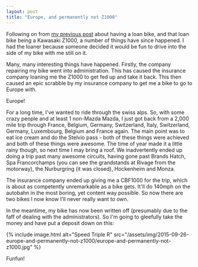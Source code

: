 ```yaml
---
layout: post
title: "Europe, and permanently not Z1000"
---
```

Following on from [my previous post](/2015/07/08/temporarily-z1000.html) about having a loan bike, and that loan bike being a Kawasaki Z1000, a number of things have since happened. I had the loaner because someone decided it would be fun to drive into the side of my bike with me still on it.

Many, many interesting things have happened. Firstly, the company repairing my bike went into administration. This has caused the insurance company loaning me the Z1000 to get fed up and take it back. This then caused an epic scrabble by my insurance company to get me a bike to go to Europe with.

Europe!

For a long time, I've wanted to ride through the swiss alps. So, with some crazy people and at least 1 non-Mazda Mazda, I just got back from a 2,000 mile trip through France, Belgium, Germany, Switzerland, Italy, Switzerland, Germany, Luxembourg, Belgium and France again. The main point was to eat ice cream and do the Stelvio pass - both of these things were achieved and both of these things were awesome. The time of year made it a little rainy though, so next time I may bring a roof. We inadvertently ended up doing a trip past many awesome circuits, having gone past Brands Hatch, Spa Francorchamps (you can see the grandstands at Rivage from the motorway), the Nurburgring (it was closed), Hockenheim and Monza. 

The insurance company ended up giving me a CBF1000 for the trip, which is about as competently unremarkable as a bike gets. It'll do 140mph on the autobahn in the most boring, yet content way possible. So now there are two bikes I now know I'll never really want to own.

In the meantime, my bike has now been written off (presumably due to the faff of dealing with the administrators). So I'm going to gleefully take the money and have put a deposit down on this:

{% include image.html alt="Speed Triple R" src="/assets/img/2015-09-26-europe-and-permanently-not-z1000/europe-and-permanently-not-z1000.jpg" %}

Funfun!
